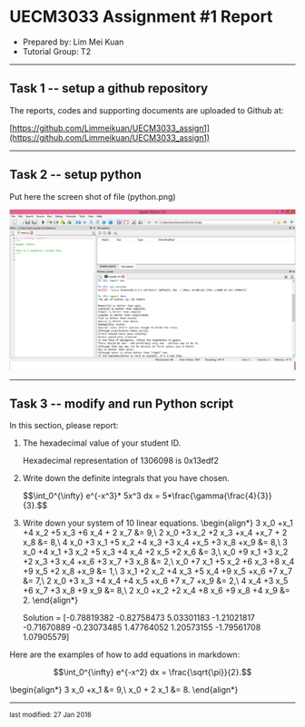 UECM3033 Assignment #1 Report
========================================================

- Prepared by: Lim Mei Kuan
- Tutorial Group: T2

--------------------------------------------------------

## Task 1 -- setup a github repository

The reports, codes and supporting documents are uploaded to Github at: 

[https://github.com/Limmeikuan/UECM3033_assign1](https://github.com/Limmeikuan/UECM3033_assign1)


---------------------------------------------------------

## Task 2 -- setup python

Put here the screen shot of file (python.png)

![python.png](python.png)


------------------------------------------------------------

## Task 3 -- modify and run Python script

In this section, please report:

1. The hexadecimal value of your student ID.
	
	Hexadecimal representation of 1306098 is 0x13edf2
	
2. Write down the definite integrals that you have chosen.

	$$\int_0^{\infty} e^{-x^3}* 5x^3 dx = 5*\frac{\gamma{\frac{4}{3}}{3}.$$

3. Write down your system of 10 linear equations.
        \begin{align*}
	3 x_0 +x_1 +4 x_2 +5 x_3 +6 x_4 + 2 x_7 &= 9,\\
	2 x_0 +3 x_2 +2 x_3 +x_4 +x_7 + 2 x_8 &= 8,\\
	4 x_0 +3 x_1 +5 x_2 +4 x_3 +3 x_4 +x_5 +3 x_8 +x_9 &= 8,\\
	3 x_0 +4 x_1 +3 x_2 +5 x_3 +4 x_4 +2 x_5 +2 x_6 &= 3,\\
	x_0 +9 x_1 +3 x_2 +2 x_3 +3 x_4 +x_6 +3 x_7 +3 x_8 &= 2,\\
	x_0 +7 x_1 +5 x_2 +6 x_3 +8 x_4 +9 x_5 +2 x_8 +x_9 &= 1,\\
	3 x_1 +2 x_2 +4 x_3 +5 x_4 +9 x_5 +x_6 +7 x_7 &= 7,\\
	2 x_0 +3 x_3 +4 x_4 +4 x_5 +x_6 +7 x_7 +x_9 &= 2,\\
	4 x_4 +3 x_5 +6 x_7 +3 x_8 +9 x_9 &= 8,\\
	2 x_0 +x_2 +2 x_4 +8 x_6 +9 x_8 +4 x_9 &= 2.
	\end{align*}
	
	Solution =  [-0.78819382 -0.82758473  5.03301183 -1.21021817 -0.71670889 -0.23073485
  		     1.47764052  1.20573155 -1.79561708  1.07905579]

Here are the examples of how to add equations in markdown:

$$\int_0^{\infty} e^{-x^2} dx = \frac{\sqrt{\pi}}{2}.$$

\begin{align*}
3 x_0 +x_1 &= 9,\\
x_0 + 2 x_1 &= 8.
\end{align*}

-----------------------------------

<sup>last modified: 27 Jan 2016</sup>
